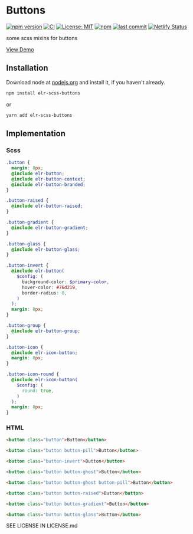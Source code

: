 # Buttons

[![npm version](http://img.shields.io/npm/v/elr-scss-buttons.svg)](https://www.npmjs.org/package/elr-scss-buttons)
[![CI](https://github.com/Beth3346/elr-scss-buttons/actions/workflows/node.js.yml/badge.svg)](https://github.com/Beth3346/elr-scss-buttons/actions/workflows/node.js.yml)
[![License: MIT](https://img.shields.io/badge/License-MIT-yellow.svg)](https://opensource.org/licenses/MIT)
[![npm](https://img.shields.io/npm/dm/elr-scss-buttons.svg?style=flat)](https://npmjs.com/package/elr-scss-buttons)
[![last commit](https://img.shields.io/github/last-commit/Beth3346/elr-scss-buttons.svg)](https://github.com/Beth3346/elr-scss-buttons)
[![Netlify Status](https://api.netlify.com/api/v1/badges/580bb90b-17bc-453e-94b4-bce48a1622bf/deploy-status)](https://app.netlify.com/sites/elr-scss-buttons/deploys)

some scss mixins for buttons

[View Demo](https://elr-scss-buttons.netlify.app/)

## Installation

Download node at [nodejs.org](http://nodejs.org) and install it, if you haven't already.

```sh
npm install elr-scss-buttons
```

or

```sh
yarn add elr-scss-buttons
```

## Implementation

### Scss

```scss
.button {
  margin: 8px;
  @include elr-button;
  @include elr-button-context;
  @include elr-button-branded;
}
```

```scss
.button-raised {
  @include elr-button-raised;
}
```

```scss
.button-gradient {
  @include elr-button-gradient;
}
```

```scss
.button-glass {
  @include elr-button-glass;
}
```

```scss
.button-invert {
  @include elr-button(
    $config: (
      background-color: $primary-color,
      hover-color: #76d219,
      border-radius: 0,
    )
  );
  margin: 8px;
}
```

```scss
.button-group {
  @include elr-button-group;
}
```

```scss
.button-icon {
  @include elr-icon-button;
  margin: 8px;
}
```

```scss
.button-icon-round {
  @include elr-icon-button(
    $config: (
      round: true,
    )
  );
  margin: 8px;
}
```

### HTML

```html
<button class="button">Button</button>
```

```html
<button class="button button-pill">Button</button>
```

```html
<button class="button-invert">Button</button>
```

```html
<button class="button button-ghost">Button</button>
```

```html
<button class="button button-ghost button-pill">Button</button>
```

```html
<button class="button button-raised">Button</button>
```

```html
<button class="button button-gradient">Button</button>
```

```html
<button class="button button-glass">Button</button>
```

SEE LICENSE IN LICENSE.md
